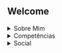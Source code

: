 ## Welcome

<details><summary>Sobre Mim</summary>

Sou desenvolvedor de jogos.

</details>

<details><summary>Competências</summary>

  ### Social
- Trabalho em Equipe
- Prestativo

### Linguagens
- HTML | Intermediário
- Java Script | Básico
- C Sharp | Básico
- C | Básico
  
### Ferramentas

  ###### 3D Design
- Blender | Avançado
- 3DS Max | Básico
- SketchUp | Básico
- ZBrush | Básico
- Adobe Substance Painter | Intermediário
###### 2D Design
- Adobe Photoshop | Avançado
- Adobe Illustrator | Avançado
###### Game Creation
- Unity | Intermediário
- Unreal | Básico

</details>

<details><summary>Social</summary>

Discord: `@johntelle`

</details>
